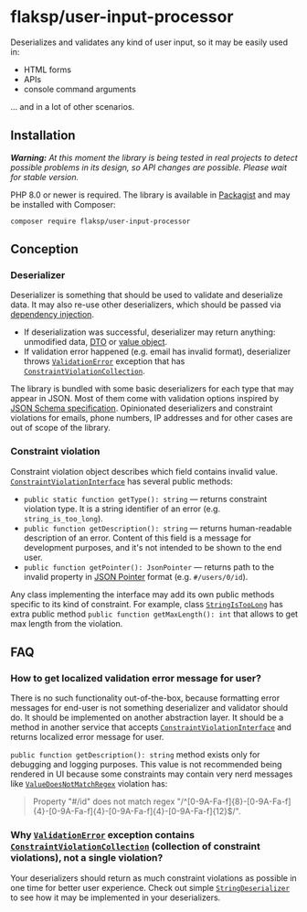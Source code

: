 # flaksp/user-input-processor

Deserializes and validates any kind of user input, so it may be easily used in:

* HTML forms
* APIs
* console command arguments

... and in a lot of other scenarios.

## Installation

***Warning:** At this moment the library is being tested in real projects to detect possible problems in its design, so API changes are possible. Please wait for stable version.*

PHP 8.0 or newer is required. The library is available in [Packagist](https://packagist.org/packages/flaksp/user-input-processor) and may be installed with Composer:

```console
composer require flaksp/user-input-processor
```

## Conception

### Deserializer

Deserializer is something that should be used to validate and deserialize data. It may also re-use other deserializers, which should be passed via [dependency injection](https://en.wikipedia.org/wiki/Dependency_injection).

* If deserialization was successful, deserializer may return anything: unmodified data, [DTO](https://en.wikipedia.org/wiki/Data_transfer_object) or [value object](https://en.wikipedia.org/wiki/Value_object).
* If validation error happened (e.g. email has invalid format), deserializer throws [`ValidationError`](src/Exception/ValidationError.php) exception that has [`ConstraintViolationCollection`](src/ConstraintViolation/ConstraintViolationCollection.php).

The library is bundled with some basic deserializers for each type that may appear in JSON. Most of them come with validation options inspired by [JSON Schema specification](https://json-schema.org/specification.html). Opinionated deserializers and constraint violations for emails, phone numbers, IP addresses and for other cases are out of scope of the library.

### Constraint violation

Constraint violation object describes which field contains invalid value. [`ConstraintViolationInterface`](src/ConstraintViolation/ConstraintViolationInterface.php) has several public methods:

* `public static function getType(): string` — returns constraint violation type. It is a string identifier of an error (e.g. `string_is_too_long`).
* `public function getDescription(): string` — returns human-readable description of an error. Content of this field is a message for development purposes, and it's not intended to be shown to the end user.
* `public function getPointer(): JsonPointer` — returns path to the invalid property in [JSON Pointer](https://tools.ietf.org/html/rfc6901) format (e.g. `#/users/0/id`).

Any class implementing the interface may add its own public methods specific to its kind of constraint. For example, class [`StringIsTooLong`](src/ConstraintViolation/StringIsTooLong.php) has extra public method `public function getMaxLength(): int` that allows to get max length from the violation.

## FAQ

### How to get localized validation error message for user?

There is no such functionality out-of-the-box, because formatting error messages for end-user is not something deserializer and validator should do. It should be implemented on another abstraction layer. It should be a method in another service that accepts [`ConstraintViolationInterface`](src/ConstraintViolation/ConstraintViolationInterface.php) and returns localized error message for user.

`public function getDescription(): string` method exists only for debugging and logging purposes. This value is not recommended being rendered in UI because some constraints may contain very nerd messages like [`ValueDoesNotMatchRegex`](src/ConstraintViolation/ValueDoesNotMatchRegex.php) violation has:

> Property "#/id" does not match regex "/^[0-9A-Fa-f]{8}-[0-9A-Fa-f]{4}-[0-9A-Fa-f]{4}-[0-9A-Fa-f]{4}-[0-9A-Fa-f]{12}$/".

### Why [`ValidationError`](src/Exception/ValidationError.php) exception contains [`ConstraintViolationCollection`](src/ConstraintViolation/ConstraintViolationCollection.php) (collection of constraint violations), not a single violation?

Your deserializers should return as much constraint violations as possible in one time for better user experience. Check out simple [`StringDeserializer`](src/Deserializer/StringDeserializer.php) to see how it may be implemented in your deserializers.

